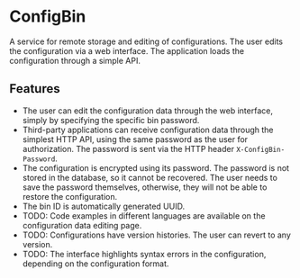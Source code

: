 # ConfigBin

A service for remote storage and editing of configurations. The user edits the configuration via a web interface. The application loads the configuration through a simple API.

## Features

- The user can edit the configuration data through the web interface, simply by specifying the specific bin password.
- Third-party applications can receive configuration data through the simplest HTTP API, using the same password as the user for authorization. The password is sent via the HTTP header `X-ConfigBin-Password`.
- The configuration is encrypted using its password. The password is not stored in the database, so it cannot be recovered. The user needs to save the password themselves, otherwise, they will not be able to restore the configuration.
- The bin ID is automatically generated UUID.
- TODO: Code examples in different languages are available on the configuration data editing page.
- TODO: Configurations have version histories. The user can revert to any version.
- TODO: The interface highlights syntax errors in the configuration, depending on the configuration format.
